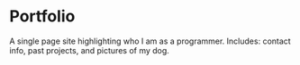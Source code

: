 # Portfolio

A single page site highlighting who I am as a programmer. Includes: contact info, past projects, and pictures of my dog.
